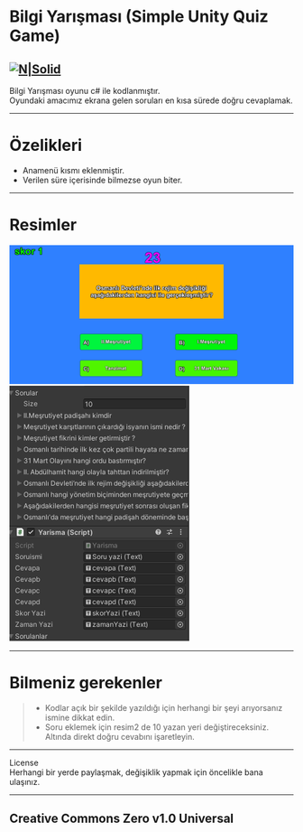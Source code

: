<h1 class="code-line" data-line-start=0 data-line-end=1 ><a id="Bilgi_Yarmas_Simple_Unity_Quiz_Game_0"></a>Bilgi Yarışması (Simple Unity Quiz Game)</h1>
<h2 class="code-line" data-line-start=2 data-line-end=4 ><a id="NSolidhttpsplaylhgoogleusercontentcom4ChxU_bzuJe8ix7IC7fYOq5xH3rtDjDMFogy4NsF6l8jNH9Q_G7zQUWoZtWvkliyww2247h1264rwhttpwwwartistscompanydigital_2"></a><a href="http://www.artistscompany.digital/"><img src="https://play-lh.googleusercontent.com/4ChxU_bzuJe8ix7IC7fYOq5xH3rtDjDMFogy4NsF6l8jNH9Q_G7z-QUWoZtWvkliyw=w2247-h1264-rw" alt="N|Solid"></a></h2>
<p class="has-line-data" data-line-start="4" data-line-end="6">Bilgi Yarışması oyunu c# ile kodlanmıştır.<br>
Oyundaki amacımız ekrana gelen soruları en kısa sürede doğru cevaplamak.</p>
<hr>
<h1 class="code-line" data-line-start=7 data-line-end=8 ><a id="zelikleri_7"></a>Özelikleri</h1>
<ul>
<li class="has-line-data" data-line-start="9" data-line-end="10">Anamenü kısmı eklenmiştir.</li>
<li class="has-line-data" data-line-start="10" data-line-end="11">Verilen süre içerisinde bilmezse oyun biter.</li>
</ul>
<hr>
<h1 class="code-line" data-line-start=12 data-line-end=13 ><a id="Resimler_12"></a>Resimler</h1>
<p class="has-line-data" data-line-start="13" data-line-end="15"><img src="https://raw.githubusercontent.com/creosB/bilgi_yarismasi/main/resim1.png" alt="N|Solid"><br>
<img src="https://raw.githubusercontent.com/creosB/bilgi_yarismasi/main/resim2.png" alt="N|Solid"></p>
<hr>
<h1 class="code-line" data-line-start=16 data-line-end=17 ><a id="Bilmeniz_gerekenler_16"></a>Bilmeniz gerekenler</h1>
<blockquote>
<ul>
<li class="has-line-data" data-line-start="17" data-line-end="18">Kodlar açık bir şekilde yazıldığı için herhangi bir şeyi arıyorsanız ismine dikkat edin.</li>
<li class="has-line-data" data-line-start="18" data-line-end="19">Soru eklemek için resim2 de 10 yazan yeri değiştireceksiniz. Altında direkt doğru cevabını işaretleyin.</li>
</ul>
</blockquote>
<hr>
<p class="has-line-data" data-line-start="20" data-line-end="22">License<br>
Herhangi bir yerde paylaşmak, değişiklik yapmak için öncelikle bana ulaşınız.</p>
<hr>
<h2 class="code-line" data-line-start=23 data-line-end=25 ><a id="MIT_23"></a>Creative Commons Zero v1.0 Universal</h2>
